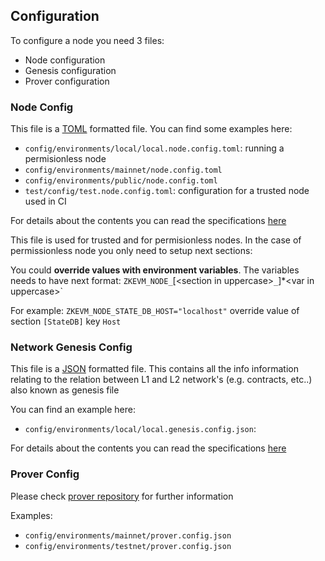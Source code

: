 ## Configuration

To configure a node you need 3 files: 
- Node configuration
- Genesis configuration
- Prover configuration

### Node Config
This file is a [TOML](https://en.wikipedia.org/wiki/TOML#) formatted file. 
You can find some examples here: 
 - `config/environments/local/local.node.config.toml`: running a permisionless node
  - `config/environments/mainnet/node.config.toml`
  - `config/environments/public/node.config.toml`
  - `test/config/test.node.config.toml`: configuration for a trusted node used in CI

  For details about the contents you can read the specifications [here](config-file/node-config-doc.md)

This file is used for trusted and for permisionless nodes. In the case of permissionless node you only need to setup next sections: 

 You could **override values with environment variables**. The variables needs to have next format:
`ZKEVM_NODE_`[<section in uppercase\>`_`]*<var in uppercase\>`

For example:
`ZKEVM_NODE_STATE_DB_HOST="localhost"` override value of section `[StateDB]` key `Host`

### Network Genesis Config
This file is a [JSON](https://en.wikipedia.org/wiki/JSON) formatted file. 
This contains all the info information relating to the relation between L1 and L2 network's (e.g. contracts, etc..) also known as genesis file

You can find an example here: 
- `config/environments/local/local.genesis.config.json`:

For details about the contents you can read the specifications [here](config-file/custom_network-config-doc.md)


### Prover Config

Please check [prover repository](https://github.com/okx/xlayer-prover)  for further information

Examples: 
 - `config/environments/mainnet/prover.config.json`
 - `config/environments/testnet/prover.config.json`
